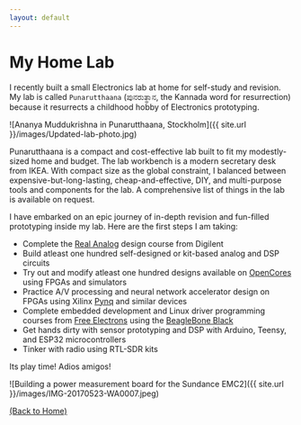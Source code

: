```yaml
---
layout: default
---
```


# [](#header-3)My Home Lab

I recently built a small Electronics lab at home for self-study and revision.
My lab is called `Punarutthaana` (ಪುನರುತ್ಥಾನ, the Kannada word for resurrection) because it resurrects a childhood hobby of Electronics prototyping.

![Ananya Muddukrishna in Punarutthaana, Stockholm]({{ site.url }}/images/Updated-lab-photo.jpg)

Punarutthaana is a compact and cost-effective lab built to fit my modestly-sized home and budget.
The lab workbench is a modern secretary desk from IKEA.
With compact size as the global constraint, I balanced between expensive-but-long-lasting, cheap-and-effective, DIY, and multi-purpose tools and components for the lab.
A comprehensive list of things in the lab is available on request.

I have embarked on an epic journey of in-depth revision and fun-filled prototyping inside my lab. Here are the first steps I am taking:

*   Complete the [Real Analog](https://learn.digilentinc.com/classroom/realanalog/) design course from Digilent
*   Build atleast one hundred self-designed or kit-based analog and DSP circuits
*   Try out and modify atleast one hundred designs available on [OpenCores](https://www.opencores.org) using FPGAs and simulators
*   Practice A/V processing and neural network accelerator design on FPGAs using Xilinx [Pynq](http://www.pynq.io/) and similar devices
*   Complete embedded development and Linux driver programming courses from [Free Electrons](http://free-electrons.com/training/) using the [BeagleBone Black](http://beagleboard.org/black)
*   Get hands dirty with sensor prototyping and DSP with Arduino, Teensy, and ESP32 microcontrollers
*   Tinker with radio using RTL-SDR kits


Its play time! Adios amigos!

![Building a power measurement board for the Sundance EMC2]({{ site.url }}/images/IMG-20170523-WA0007.jpeg)

[(Back to Home)](index)
